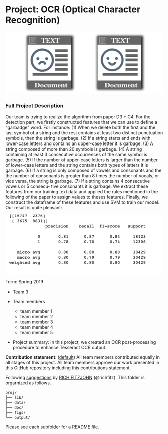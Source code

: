 # Project: OCR (Optical Character Recognition) 

![image](figs/intro.png)

### [Full Project Description](doc/project4_desc.md)
Our team is trying to realize the algorithm from paper D3 + C4. 
For the detection part, we firstly constructed features that we can use to define a "garbadge" word. For instance: 
(1) When we delete both the first and the last symbol of a string and the rest contains at least two distinct punctuation symbols, then the string is garbage.
(2) If a string starts and ends with lower-case letters and contains an upper-case letter it is garbage.
(3) A string composed of more than 20 symbols is garbage. 
(4) A string containing at least 3 consecutive occurrences of the same symbol is garbage.
(5) If the number of upper-case letters is larger than the number of lower-case letters and the string contains both types of letters it is garbage.
(6) If a string is only composed of vowels and consonants and the the number of consonants is greater than 8 times the number of vocals, or vice versa, the string is garbage.
(7) If a string contains 4 consecutive vowels or 5 consecu- tive consonants it is garbage.
We extract these features from our training text data and applied the rules mentioned in the following of the paper to assign values to theses features. Finally, we construct the dataframe of these features and use SVM to train our model. 
Our result is quite pleasant: 

![image](figs/de.jpeg)

Term: Spring 2019

+ Team 3
+ Team members
	+ team member 1
	+ team member 2
	+ team member 3
	+ team member 4
	+ team member 5

+ Project summary: In this project, we created an OCR post-processing procedure to enhance Tesseract OCR output. 
	
**Contribution statement**: ([default](doc/a_note_on_contributions.md)) All team members contributed equally in all stages of this project. All team members approve our work presented in this GitHub repository including this contributions statement. 

Following [suggestions](http://nicercode.github.io/blog/2013-04-05-projects/) by [RICH FITZJOHN](http://nicercode.github.io/about/#Team) (@richfitz). This folder is orgarnized as follows.

```
proj/
├── lib/
├── data/
├── doc/
├── figs/
└── output/
```

Please see each subfolder for a README file.
